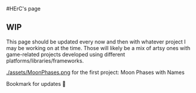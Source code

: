 #HErC's page

## WIP

This page should be updated every now and then with whatever project I may be working on at the time. 
Those will likely be a mix of artsy ones with game-related projects developed using different 
platforms/libraries/frameworks.

[./assets/MoonPhases.png](./MoonPhases/MoonPhases.html) for the first project: Moon Phases with Names

Bookmark for updates 🤗
